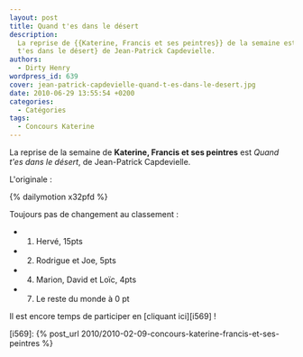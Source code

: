 ```yaml
---
layout: post
title: Quand t'es dans le désert
description:
  La reprise de {{Katerine, Francis et ses peintres}} de la semaine est {Quand
  t'es dans le désert} de Jean-Patrick Capdevielle.
authors:
  - Dirty Henry
wordpress_id: 639
cover: jean-patrick-capdevielle-quand-t-es-dans-le-desert.jpg
date: 2010-06-29 13:55:54 +0200
categories:
  - Catégories
tags:
  - Concours Katerine
---
```


La reprise de la semaine de **Katerine, Francis et ses peintres** est _Quand
t'es dans le désert_, de Jean-Patrick Capdevielle.

L'originale :

{% dailymotion x32pfd %}

Toujours pas de changement au classement :

- 1. Hervé, 15pts
- 2. Rodrigue et Joe, 5pts
- 4. Marion, David et Loïc, 4pts
- 7. Le reste du monde à 0 pt

Il est encore temps de participer en [cliquant ici][i569] !

[i569]: {% post_url 2010/2010-02-09-concours-katerine-francis-et-ses-peintres %}
